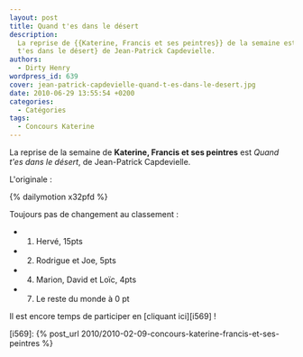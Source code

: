 ```yaml
---
layout: post
title: Quand t'es dans le désert
description:
  La reprise de {{Katerine, Francis et ses peintres}} de la semaine est {Quand
  t'es dans le désert} de Jean-Patrick Capdevielle.
authors:
  - Dirty Henry
wordpress_id: 639
cover: jean-patrick-capdevielle-quand-t-es-dans-le-desert.jpg
date: 2010-06-29 13:55:54 +0200
categories:
  - Catégories
tags:
  - Concours Katerine
---
```


La reprise de la semaine de **Katerine, Francis et ses peintres** est _Quand
t'es dans le désert_, de Jean-Patrick Capdevielle.

L'originale :

{% dailymotion x32pfd %}

Toujours pas de changement au classement :

- 1. Hervé, 15pts
- 2. Rodrigue et Joe, 5pts
- 4. Marion, David et Loïc, 4pts
- 7. Le reste du monde à 0 pt

Il est encore temps de participer en [cliquant ici][i569] !

[i569]: {% post_url 2010/2010-02-09-concours-katerine-francis-et-ses-peintres %}
